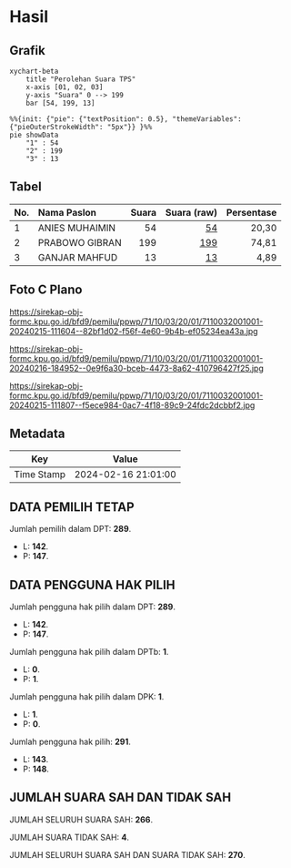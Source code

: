 # Hasil

## Grafik

```mermaid
xychart-beta
    title "Perolehan Suara TPS"
    x-axis [01, 02, 03]
    y-axis "Suara" 0 --> 199
    bar [54, 199, 13]
```

```mermaid
%%{init: {"pie": {"textPosition": 0.5}, "themeVariables": {"pieOuterStrokeWidth": "5px"}} }%%
pie showData
    "1" : 54
    "2" : 199
    "3" : 13
```

## Tabel

| No. | Nama Paslon    | Suara | Suara (raw) | Persentase |
|:--- |:-------------- | -----:| -----------:| ----------:|
| 1   | ANIES MUHAIMIN | 54    | [54][p-1]   | 20,30      |
| 2   | PRABOWO GIBRAN | 199   | [199][p-2]  | 74,81      |
| 3   | GANJAR MAHFUD  | 13    | [13][p-3]   | 4,89       |


[p-1]: https://github.com/gigit-pemilu/pemilu-2024-71-sulawesi-utara/blob/main/pilpres/hitung-suara/sub/71-sulawesi-utara/sub/10-bolaang-mongondow-timur/sub/03-nuangan/sub/2001-idumun/sub/001-tps/sub/paslon-1.txt
[p-2]: https://github.com/gigit-pemilu/pemilu-2024-71-sulawesi-utara/blob/main/pilpres/hitung-suara/sub/71-sulawesi-utara/sub/10-bolaang-mongondow-timur/sub/03-nuangan/sub/2001-idumun/sub/001-tps/sub/paslon-2.txt
[p-3]: https://github.com/gigit-pemilu/pemilu-2024-71-sulawesi-utara/blob/main/pilpres/hitung-suara/sub/71-sulawesi-utara/sub/10-bolaang-mongondow-timur/sub/03-nuangan/sub/2001-idumun/sub/001-tps/sub/paslon-3.txt

## Foto C Plano

https://sirekap-obj-formc.kpu.go.id/bfd9/pemilu/ppwp/71/10/03/20/01/7110032001001-20240215-111604--82bf1d02-f56f-4e60-9b4b-ef05234ea43a.jpg

https://sirekap-obj-formc.kpu.go.id/bfd9/pemilu/ppwp/71/10/03/20/01/7110032001001-20240216-184952--0e9f6a30-bceb-4473-8a62-410796427f25.jpg

https://sirekap-obj-formc.kpu.go.id/bfd9/pemilu/ppwp/71/10/03/20/01/7110032001001-20240215-111807--f5ece984-0ac7-4f18-89c9-24fdc2dcbbf2.jpg


## Metadata

| Key        | Value               |
| ---------- | ------------------- |
| Time Stamp | 2024-02-16 21:01:00 |


## DATA PEMILIH TETAP

Jumlah pemilih dalam DPT: **289**.
 * L: **142**.
 * P: **147**.

## DATA PENGGUNA HAK PILIH

Jumlah pengguna hak pilih dalam DPT: **289**.
 * L: **142**.
 * P: **147**.

Jumlah pengguna hak pilih dalam DPTb: **1**.
 * L: **0**.
 * P: **1**.

Jumlah pengguna hak pilih dalam DPK: **1**.
 * L: **1**.
 * P: **0**.

Jumlah pengguna hak pilih: **291**.
 * L: **143**.
 * P: **148**.

## JUMLAH SUARA SAH DAN TIDAK SAH

JUMLAH SELURUH SUARA SAH: **266**.

JUMLAH SUARA TIDAK SAH: **4**.

JUMLAH SELURUH SUARA SAH DAN SUARA TIDAK SAH: **270**.


